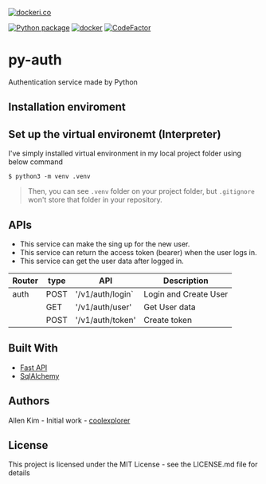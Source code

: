 [![dockeri.co](https://dockeri.co/image/coolexplorer/py-auth)](https://hub.docker.com/r/coolexplorer/py-auth)

[![Python package](https://github.com/coolexplorer/py-auth/actions/workflows/python-package.yml/badge.svg)](https://github.com/coolexplorer/py-auth/actions/workflows/python-package.yml)
[![docker](https://github.com/coolexplorer/py-auth/actions/workflows/docker.yml/badge.svg)](https://github.com/coolexplorer/py-auth/actions/workflows/docker.yml)
[![CodeFactor](https://www.codefactor.io/repository/github/coolexplorer/py-auth/badge)](https://www.codefactor.io/repository/github/coolexplorer/py-auth)


# py-auth
Authentication service made by Python

## Installation enviroment
## Set up the virtual environemt (Interpreter)
I've simply installed virtual environment in my local project folder using below command

```shell
$ python3 -m venv .venv
```

> Then, you can see `.venv` folder on your project folder, but `.gitignore` won't store that folder in your repository. 

## APIs

* This service can make the sing up for the new user. 
* This service can return the access token (bearer) when the user logs in.
* This service can get the user data after logged in.


| Router |    type    |       API         |     Description       |
|--------|------------|-------------------|-----------------------|
| auth   |    POST    |  '/v1/auth/login` | Login and Create User |
|        |    GET     |  '/v1/auth/user'  | Get User data         |
|        |    POST    |  '/v1/auth/token' | Create token          |

## Built With
* [Fast API](https://fastapi.tiangolo.com/)
* [SqlAlchemy](https://www.sqlalchemy.org/)

## Authors
Allen Kim - Initial work - [coolexplorer](https://github.com/coolexplorer)

## License
This project is licensed under the MIT License - see the LICENSE.md file for details
